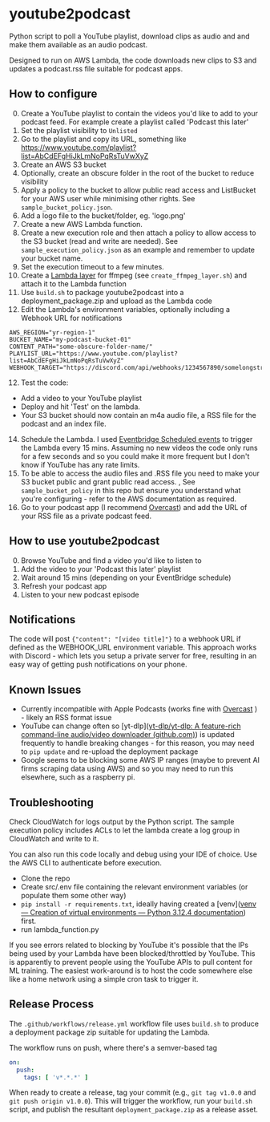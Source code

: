 # youtube2podcast

Python script to poll a YouTube playlist, download clips as audio and and make them available as an audio podcast. 

Designed to run on AWS Lambda, the code downloads new clips to S3 and updates a podcast.rss file suitable for podcast apps.

## How to configure

0. Create a YouTube playlist to contain the videos you'd like to add to your podcast feed. For example create a playlist called 'Podcast this later'
1. Set the playlist visibility to `Unlisted`
2. Go to the playlist and copy its URL, something like https://www.youtube.com/playlist?list=AbCdEFgHiJkLmNoPqRsTuVwXyZ
3. Create an AWS S3 bucket
4. Optionally, create an obscure folder in the root of the bucket to reduce visibility
5. Apply a policy to the bucket to allow public read access and ListBucket for your AWS user while minimising other rights. See `sample_bucket_policy.json`.
6. Add a logo file to the bucket/folder, eg. 'logo.png'
7. Create a new AWS Lambda function.
8. Create a new execution role and then attach a policy to allow access to the S3 bucket (read and write are needed). See `sample_execution_policy.json` as an example and remember to update your bucket name.
9. Set the execution timeout to a few minutes.
10. Create a [Lambda layer](https://docs.aws.amazon.com/lambda/latest/dg/python-package.html#python-package-create-dependencies) for ffmpeg (see `create_ffmpeg_layer.sh`) and attach it to the Lambda function
11. Use `build.sh` to package youtube2podcast into a deployment_package.zip and upload as the Lambda code
12. Edit the Lambda's environment variables, optionally including a Webhook URL for notifications

```
AWS_REGION="yr-region-1"
BUCKET_NAME="my-podcast-bucket-01"
CONTENT_PATH="some-obscure-folder-name/"
PLAYLIST_URL="https://www.youtube.com/playlist?list=AbCdEFgHiJkLmNoPqRsTuVwXyZ"
WEBHOOK_TARGET="https://discord.com/api/webhooks/1234567890/somelongstring"
```

12. Test the code:

- Add a video to your YouTube playlist
- Deploy and hit 'Test' on the lambda.
- Your S3 bucket should now contain an m4a audio file, a RSS file for the podcast and an index file.

14. Schedule the Lambda. I used [Eventbridge Scheduled events](https://docs.aws.amazon.com/scheduler/latest/UserGuide/setting-up.html) to trigger the Lambda every 15 mins. Assuming no new videos the code only runs for a few seconds and so you could make it more frequent but I don't know if YouTube has any rate limits.
15. To be able to access the audio files and .RSS file you need to make your S3 bucket public and grant public read access. , See `sample_bucket_policy` in this repo but ensure you understand what you're configuring - refer to the AWS documentation as required.
16. Go to your podcast app (I recommend [Overcast](https://overcast.fm/podcasts)) and add the URL of your RSS file as a private podcast feed.
## How to use youtube2podcast

0. Browse YouTube and find a video you'd like to listen to
1. Add the video to your 'Podcast this later' playlist
2. Wait around 15 mins (depending on your EventBridge schedule)
3. Refresh your podcast app
4. Listen to your new podcast episode
## Notifications

The code will post `{"content": "[video title]"}` to a webhook URL if defined as the WEBHOOK_URL environment variable. This approach works with Discord - which lets you setup a private server for free, resulting in an easy way of getting push notifications on your phone.
## Known Issues

- Currently incompatible with Apple Podcasts (works fine with [Overcast](https://overcast.fm/podcasts) ) - likely an RSS format issue
- YouTube can change often so [yt-dlp]([yt-dlp/yt-dlp: A feature-rich command-line audio/video downloader (github.com)](https://github.com/yt-dlp/yt-dlp)) is updated frequently to handle breaking changes - for this reason, you may need to `pip update` and re-upload the deployment package
- Google seems to be blocking some AWS IP ranges (maybe to prevent AI firms scraping data using AWS) and so you may need to run this elsewhere, such as a raspberry pi.

## Troubleshooting

Check CloudWatch for logs output by the Python script. The sample execution policy includes ACLs to let the lambda create a log group in CloudWatch and write to it.

You can also run this code locally and debug using your IDE of choice. Use the AWS CLI to authenticate before execution.

- Clone the repo
- Create src/.env file containing the relevant environment variables (or populate them some other way)
- `pip install -r requirements.txt`, ideally having created a [venv]([venv — Creation of virtual environments — Python 3.12.4 documentation](https://docs.python.org/3/library/venv.html)) first.
- run lambda_function.py

If you see errors related to blocking by YouTube it's possible that the IPs being used by your Lambda have been blocked/throttled by YouTube. This is apparently to prevent people using the YouTube APIs to pull content for ML training. The easiest work-around is to host the code somewhere else like a home network using a simple cron task to trigger it.

## Release Process

The `.github/workflows/release.yml` workflow file uses `build.sh` to produce a deployment package zip suitable for updating the Lambda.

The workflow runs on push, where there's a semver-based tag

```yml
on:
  push:
    tags: [ 'v*.*.*' ]
```

When ready to create a release, tag your commit (e.g., `git tag v1.0.0` and `git push origin v1.0.0`). This will trigger the workflow, run your `build.sh` script, and publish the resultant `deployment_package.zip` as a release asset.
